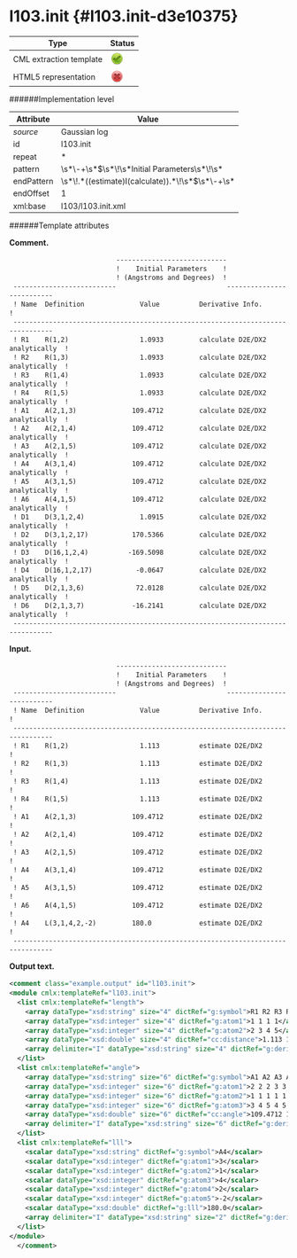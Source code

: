 # l103.init {#l103.init-d3e10375}


| Type                                                                                                                                                                                                  | Status                                                                                                                                                                                                |
|----|----|
| CML extraction template                                                                                                                                                                               | ![](/imgs/Total.png)                                                                                                                                                                                  |
| HTML5 representation                                                                                                                                                                                  | ![](/imgs/None.png)                                                                                                                                                                                   |

######Implementation level

| Attribute                                                                                                                                                                                             | Value                                                                                                                                                                                                 |
|----|----|
| *source*                                                                                                                                                                                              | Gaussian log                                                                                                                                                                                          |
| id                                                                                                                                                                                                    | l103.init                                                                                                                                                                                             |
| repeat                                                                                                                                                                                                | \*                                                                                                                                                                                                    |
| pattern                                                                                                                                                                                               | \\s\*\\-+\\s\*\$\\s\*\\!\\s\*Initial Parameters\\s\*\\!\\s\*                                                                                                                                          |
| endPattern                                                                                                                                                                                            | \\s\*\\!.\*((estimate)I(calculate)).\*\\!\\s\*\$\\s\*\\-+\\s\*                                                                                                                                        |
| endOffset                                                                                                                                                                                             | 1                                                                                                                                                                                                     |
| xml:base                                                                                                                                                                                              | l103/l103.init.xml                                                                                                                                                                                    |

######Template attributes

**Comment.**

                               ----------------------------
                               !    Initial Parameters    !
                               ! (Angstroms and Degrees)  !
     --------------------------                            --------------------------
     ! Name  Definition              Value          Derivative Info.                !
     --------------------------------------------------------------------------------
     ! R1    R(1,2)                  1.0933         calculate D2E/DX2 analytically  !
     ! R2    R(1,3)                  1.0933         calculate D2E/DX2 analytically  !
     ! R3    R(1,4)                  1.0933         calculate D2E/DX2 analytically  !
     ! R4    R(1,5)                  1.0933         calculate D2E/DX2 analytically  !
     ! A1    A(2,1,3)              109.4712         calculate D2E/DX2 analytically  !
     ! A2    A(2,1,4)              109.4712         calculate D2E/DX2 analytically  !
     ! A3    A(2,1,5)              109.4712         calculate D2E/DX2 analytically  !
     ! A4    A(3,1,4)              109.4712         calculate D2E/DX2 analytically  !
     ! A5    A(3,1,5)              109.4712         calculate D2E/DX2 analytically  !
     ! A6    A(4,1,5)              109.4712         calculate D2E/DX2 analytically  !
     ! D1    D(3,1,2,4)              1.0915         calculate D2E/DX2 analytically  !
     ! D2    D(3,1,2,17)           170.5366         calculate D2E/DX2 analytically  !
     ! D3    D(16,1,2,4)          -169.5098         calculate D2E/DX2 analytically  !
     ! D4    D(16,1,2,17)           -0.0647         calculate D2E/DX2 analytically  !
     ! D5    D(2,1,3,6)             72.0128         calculate D2E/DX2 analytically  !
     ! D6    D(2,1,3,7)            -16.2141         calculate D2E/DX2 analytically  !
     --------------------------------------------------------------------------------
        

**Input.**

                               ----------------------------
                               !    Initial Parameters    !
                               ! (Angstroms and Degrees)  !
     --------------------------                            --------------------------
     ! Name  Definition              Value          Derivative Info.                !
     --------------------------------------------------------------------------------
     ! R1    R(1,2)                  1.113          estimate D2E/DX2                !
     ! R2    R(1,3)                  1.113          estimate D2E/DX2                !
     ! R3    R(1,4)                  1.113          estimate D2E/DX2                !
     ! R4    R(1,5)                  1.113          estimate D2E/DX2                !
     ! A1    A(2,1,3)              109.4712         estimate D2E/DX2                !
     ! A2    A(2,1,4)              109.4712         estimate D2E/DX2                !
     ! A3    A(2,1,5)              109.4712         estimate D2E/DX2                !
     ! A4    A(3,1,4)              109.4712         estimate D2E/DX2                !
     ! A5    A(3,1,5)              109.4712         estimate D2E/DX2                !
     ! A6    A(4,1,5)              109.4712         estimate D2E/DX2                !
     ! A4    L(3,1,4,2,-2)         180.0            estimate D2E/DX2                !
     --------------------------------------------------------------------------------
        

**Output text.**

```xml
<comment class="example.output" id="l103.init">
<module cmlx:templateRef="l103.init">
  <list cmlx:templateRef="length">
    <array dataType="xsd:string" size="4" dictRef="g:symbol">R1 R2 R3 R4</array>
    <array dataType="xsd:integer" size="4" dictRef="g:atom1">1 1 1 1</array>
    <array dataType="xsd:integer" size="4" dictRef="g:atom2">2 3 4 5</array>
    <array dataType="xsd:double" size="4" dictRef="cc:distance">1.113 1.113 1.113 1.113</array>
    <array delimiter="I" dataType="xsd:string" size="4" dictRef="g:deriv">Iestimate D2E/DX2Iestimate D2E/DX2Iestimate D2E/DX2Iestimate D2E/DX2I</array>
  </list>
  <list cmlx:templateRef="angle">
    <array dataType="xsd:string" size="6" dictRef="g:symbol">A1 A2 A3 A4 A5 A6</array>
    <array dataType="xsd:integer" size="6" dictRef="g:atom1">2 2 2 3 3 4</array>
    <array dataType="xsd:integer" size="6" dictRef="g:atom2">1 1 1 1 1 1</array>
    <array dataType="xsd:integer" size="6" dictRef="g:atom3">3 4 5 4 5 5</array>
    <array dataType="xsd:double" size="6" dictRef="cc:angle">109.4712 109.4712 109.4712 109.4712 109.4712 109.4712</array>
    <array delimiter="I" dataType="xsd:string" size="6" dictRef="g:deriv">Iestimate D2E/DX2Iestimate D2E/DX2Iestimate D2E/DX2Iestimate D2E/DX2Iestimate D2E/DX2Iestimate D2E/DX2I</array>
  </list>
  <list cmlx:templateRef="lll">
    <scalar dataType="xsd:string" dictRef="g:symbol">A4</scalar>
    <scalar dataType="xsd:integer" dictRef="g:atom1">3</scalar>
    <scalar dataType="xsd:integer" dictRef="g:atom2">1</scalar>
    <scalar dataType="xsd:integer" dictRef="g:atom3">4</scalar>
    <scalar dataType="xsd:integer" dictRef="g:atom4">2</scalar>
    <scalar dataType="xsd:integer" dictRef="g:atom5">-2</scalar>
    <scalar dataType="xsd:double" dictRef="g:lll">180.0</scalar>
    <array delimiter="I" dataType="xsd:string" size="2" dictRef="g:deriv">IestimateID2E/DX2I</array>
  </list>
</module>
  </comment>
```
